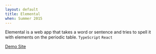 ```yaml
---
layout: default
title: Elemental
when: Summer 2015
---
```


Elemental is a web app that takes a word or sentence and tries to spell it with elements on the periodic table. `TypeScript` `React`

[Demo Site](http://teshel.github.io/elemental)
